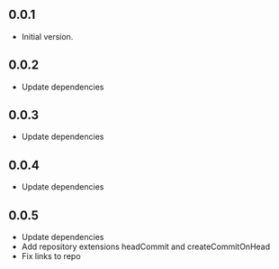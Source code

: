 ## 0.0.1

- Initial version.

## 0.0.2

- Update dependencies

## 0.0.3

- Update dependencies

## 0.0.4

- Update dependencies

## 0.0.5

- Update dependencies
- Add repository extensions headCommit and createCommitOnHead
- Fix links to repo
